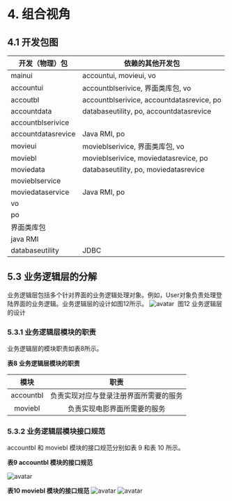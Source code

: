 # 4. 组合视角

## 4.1 开发包图

| 开发（物理）包     | 依赖的其他开发包 |
| ------------------ | ---------------- |
| mainui          | accountui, movieui, vo |
| accountui          | accountblserivice, 界面类库包, vo |
| accoutbl           | accountblserivice, accountdatasrevice, po |
| accountdata        | databaseutility, po, accountdatasrevice |
| accountblserivice  |                  |
| accountdatasrevice | Java RMI, po |
| movieui            | movieblserivice, 界面类库包, vo |
| moviebl            | movieblserivice, moviedatasrevice, po |
| moviedata          | databaseutility, po, moviedatasrevice |
| movieblservice     |                  |
| moviedataservice   | Java RMI, po |
| vo                 |                  |
| po                 |                  |
| 界面类库包           |                  |
| java RMI     |                  |
| databaseutility     |JDBC                |


## 5.3 业务逻辑层的分解

​       业务逻辑层包括多个针对界面的业务逻辑处理对象。例如，User对象负责处理登陆界面的业务逻辑。业务逻辑层的设计如图12所示。
![avatar](https://i.loli.net/2019/04/11/5caf20b046b54.png)
​									图12 业务逻辑层的设计

### 5.3.1 业务逻辑层模块的职责

业务逻辑层的模块职责如表8所示。

**表8 业务逻辑层模块的职责**

|   模块    |                  职责                  |
| :-------: | :------------------------------------: |
| accountbl | 负责实现对应与登录注册界面所需要的服务 |
|  moviebl  |      负责实现电影界面所需要的服务      |



### 5.3.2 业务逻辑层模块接口规范

accountbl 和 moviebl 模块的接口规范分别如表 9 和表 10 所示。

**表9 accountbl 模块的接口规范**

![avatar](https://i.loli.net/2019/04/11/5caf1ff3b3652.png)

**表10 moviebl 模块的接口规范**
![avatar](https://i.loli.net/2019/04/11/5caf21cb01a55.png)
![avatar](https://i.loli.net/2019/04/11/5caf21d3e0f6a.png)



